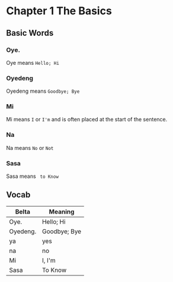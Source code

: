 
# Chapter 1 The Basics

## Basic Words

### Oye. 

Oye means ````Hello; Hi ````

### Oyedeng 
Oyedeng means ````Goodbye; Bye````

### Mi

Mi means ````I```` or ````I'm```` and is often placed at the start of the sentence.


### Na

Na means ````No```` or ````Not````


### Sasa

Sasa means ```` to Know````


## Vocab

|Belta|Meaning|
| --- | --- |
| Oye. | Hello; Hi |
| Oyedeng.|Goodbye; Bye|
|ya|yes|
|na|no|
|Mi|I, I'm|
|Sasa| To Know|




